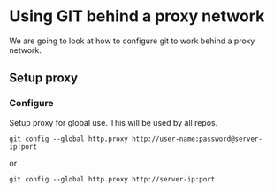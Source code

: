 # Using GIT behind a proxy network
We are going to look at how to configure git to work behind a proxy network.

## Setup proxy
### Configure
Setup proxy for global use. This will be used by all repos.

```
git config --global http.proxy http://user-name:password@server-ip:port
```
or
```
git config --global http.proxy http://server-ip:port
```

